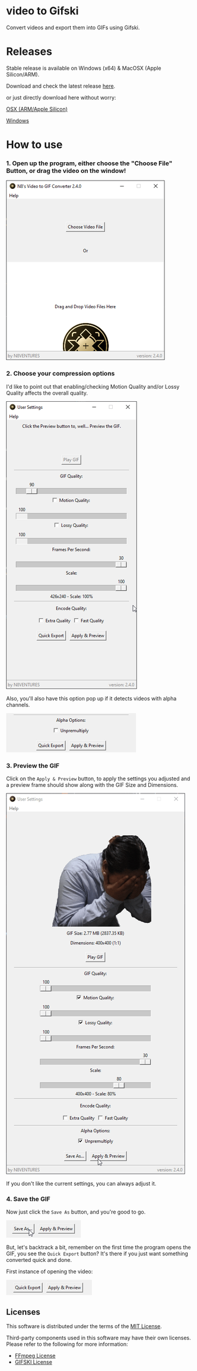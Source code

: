 # video to Gifski
Convert videos and export them into GIFs using Gifski.

# Releases
Stable release is available on Windows (x64) & MacOSX (Apple Silicon/ARM).

Download and check the latest release [here](https://github.com/n8ventures/video-to-gifski/releases/latest).

or just directly download here without worry:

[OSX (ARM/Apple Silicon)](https://github.com/n8ventures/video-to-gifski/releases/latest/download/N8.s.Video.To.Gifski.dmg)

[Windows](https://github.com/n8ventures/video-to-gifski/releases/latest/download/n8-vid-to-gif.exe)

# How to use

### 1. Open up the program, either choose the "Choose File" Button, or drag the video on the window!

![Main Menu](docs/howto/1.png)

### 2. Choose your compression options
I'd like to point out that enabling/checking Motion Quality and/or Lossy Quality affects the overall quality.

![Settings Menu](docs/howto/2.png)

Also, you'll also have this option pop up if it detects videos with alpha channels.

![Preunmultiply Filter](docs/howto/2b.png)

### 3. Preview the GIF
Click on the `Apply & Preview` button, to apply the settings you adjusted and a preview frame should show along with the GIF Size and Dimensions.

![Settings Menu with Preview](docs/howto/3.gif)

If you don't like the current settings, you can always adjust it.

### 4. Save the GIF
Now just click the `Save As` button, and you're good to go.

![Save As Button](docs/howto/4a.png)

But, let's backtrack a bit, remember on the first time the program opens the GIF, you see the `Quick Export` button? It's there if you just want something converted quick and done.

First instance of opening the video:

![Quick Export Button](docs/howto/4b.png)


## Licenses

This software is distributed under the terms of the [MIT License](LICENSE).

Third-party components used in this software may have their own licenses. 
Please refer to the following for more information:

- [FFmpeg License](https://ffmpeg.org/legal.html)
- [GIFSKI License](https://gif.ski/license.html)
